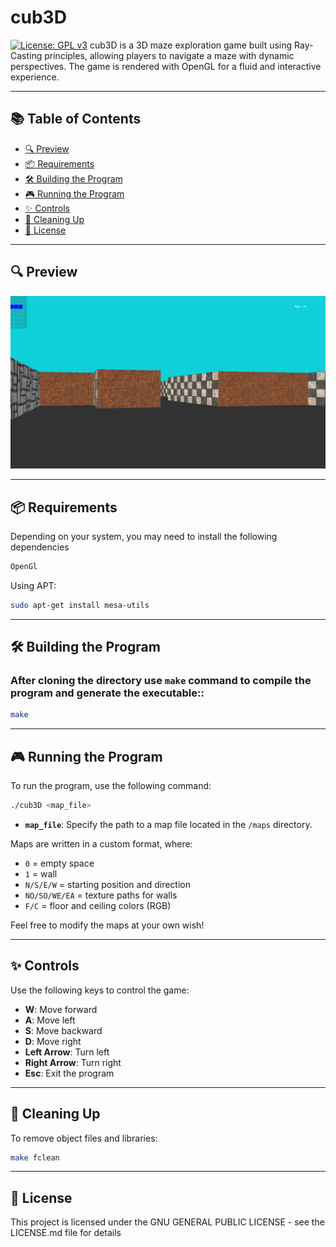 # cub3D
[![License: GPL v3](https://img.shields.io/badge/License-GPLv3-blue.svg)](https://opensource.org/licenses/GPL-3.0)
cub3D is a 3D maze exploration game built using Ray-Casting principles, allowing players to navigate a maze with dynamic perspectives. The game is rendered with OpenGL for a fluid and interactive experience.

---

## 📚 Table of Contents
- [🔍 Preview](#preview)
- [📦 Requirements](#-requirements)
- [🛠️ Building the Program](#%EF%B8%8F-building-the-program)
- [🎮 Running the Program](#-running-the-program)
- [✨ Controls](#-controls)
- [🧹 Cleaning Up](#-cleaning-up)
- [📜 License](#license)

---

## 🔍 Preview
![cub3D Preview](cub3d.png)

---

## 📦 Requirements

Depending on your system, you may need to install the following dependencies
```bash
OpenGl
```

Using APT:

```bash
sudo apt-get install mesa-utils
```

---

## 🛠️ Building the Program

### After cloning the directory use `make` command to compile the program and generate the executable::
```bash
make
```

---

## 🎮 Running the Program

To run the program, use the following command:
```bash
./cub3D <map_file>
```
- **`map_file`**: Specify the path to a map file located in the `/maps` directory.

Maps are written in a custom format, where:
- `0` = empty space
- `1` = wall
- `N/S/E/W` = starting position and direction
- `NO/SO/WE/EA` = texture paths for walls
- `F/C` = floor and ceiling colors (RGB)

Feel free to modify the maps at your own wish!

---

## ✨ Controls

Use the following keys to control the game:

- **W**: Move forward
- **A**: Move left
- **S**: Move backward
- **D**: Move right
- **Left Arrow**: Turn left
- **Right Arrow**: Turn right
- **Esc**: Exit the program

---

## 🧹 Cleaning Up

To remove object files and libraries:
```bash
make fclean
```

---

## 📜 License

This project is licensed under the GNU GENERAL PUBLIC LICENSE - see the LICENSE.md file for details
